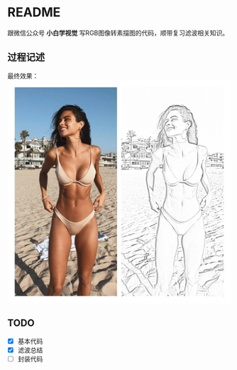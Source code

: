 # README

跟微信公众号 **小白学视觉** 写RGB图像转素描图的代码，顺带复习滤波相关知识。

## 过程记述

最终效果：
![](docs/pic/concate.jpg)

## TODO

- [x] 基本代码
- [x] 滤波总结
- [ ] 封装代码